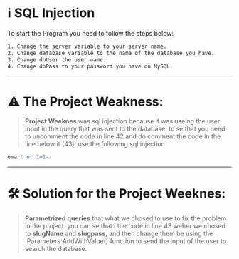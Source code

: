 # ℹ️ SQL Injection 
To start the Program you need to follow the steps below:
```bash
1. Change the server variable to your server name.
2. Change database variable to the name of the database you have.
3. Change dbUser the user name.
4. Change dbPass to your password you have on MySQL.  
```
______________________________________________________________________________________________________________
# ⚠️ The Project Weakness:
> **Project Weeknes** was sql injection because it was useing the user input in the query that was sent to the database. to se that you need to 
uncomment the code in line 42 and do comment the code in the line below it (43). use the following sql injection 
```bash
omar' or 1=1-- 
```
_______________________________________________________________________________________________________________________
# 🛠️ Solution for the Project Weeknes:
> **Parametrized queries** that what we chosed to use to fix the problem in the project. you can se that i the code in line 43 weher we chosed to 
**slugName** and **slugpass**, and then change them be using the .Parameters.AddWithValue() function to send the input of the user to search the database.
